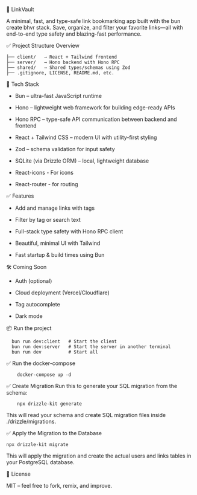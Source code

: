 📌 LinkVault

A minimal, fast, and type-safe link bookmarking app built with the bun create bhvr stack. Save, organize, and filter your favorite links—all with end-to-end type safety and blazing-fast performance.


✅ Project Structure Overview

    ├── client/   → React + Tailwind frontend
    ├── server/   → Hono backend with Hono RPC
    ├── shared/   → Shared types/schemas using Zod
    ├── .gitignore, LICENSE, README.md, etc.


🚀 Tech Stack

   * Bun – ultra-fast JavaScript runtime

   * Hono – lightweight web framework for building edge-ready APIs

   * Hono RPC – type-safe API communication between backend and frontend

   * React + Tailwind CSS – modern UI with utility-first styling

   * Zod – schema validation for input safety

   * SQLite (via Drizzle ORM) – local, lightweight database

   * React-icons - For icons

   * React-router - for routing  

✅ Features

   * Add and manage links with tags

   * Filter by tag or search text

   * Full-stack type safety with Hono RPC client

   * Beautiful, minimal UI with Tailwind

   * Fast startup & build times using Bun

🛠 Coming Soon

   * Auth (optional)

   * Cloud deployment (Vercel/Cloudflare)

   * Tag autocomplete

   * Dark mode


📦 Run the project 
```
  bun run dev:client   # Start the client
  bun run dev:server   # Start the server in another terminal
  bun run dev          # Start all
```

✅ Run the docker-compose
```
    docker-compose up -d
```

✅ Create Migration
Run this to generate your SQL migration from the schema:
```
    npx drizzle-kit generate
```
  This will read your schema and create SQL migration files inside ./drizzle/migrations.

✅ Apply the Migration to the Database
```
npx drizzle-kit migrate
```
  This will apply the migration and create the actual users and links tables in your PostgreSQL database.

📄 License

MIT – feel free to fork, remix, and improve.
